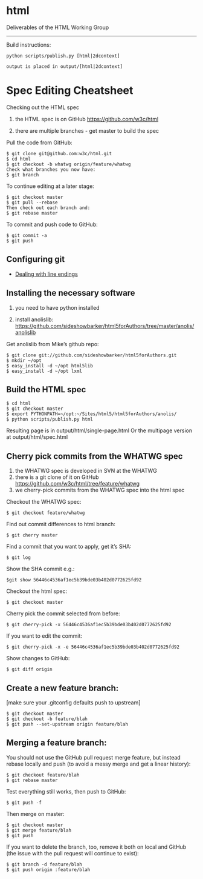html
====

Deliverables of the HTML Working Group

---

Build instructions:

    python scripts/publish.py [html|2dcontext]

    output is placed in output/[html|2dcontext]

Spec Editing Cheatsheet
===

Checking out the HTML spec

   1. the HTML spec is on GitHub https://github.com/w3c/html

   2. there are multiple branches - get master to build the spec

Pull the code from GitHub:

    $ git clone git@github.com:w3c/html.git
    $ cd html
    $ git checkout -b whatwg origin/feature/whatwg
    Check what branches you now have:
    $ git branch

To continue editing at a later stage:

    $ git checkout master
    $ git pull --rebase
    Then check out each branch and:
    $ git rebase master

To commit and push code to GitHub:

    $ git commit -a
    $ git push
        
Configuring git
---

   * [Dealing with line endings](https://help.github.com/articles/dealing-with-line-endings)

Installing the necessary software
---

  1. you need to have python installed

  2. install anolislib:
https://github.com/sideshowbarker/html5forAuthors/tree/master/anolis/anolislib

Get anolislib from Mike’s github repo:

    $ git clone git://github.com/sideshowbarker/html5forAuthors.git
    $ mkdir ~/opt
    $ easy_install -d ~/opt html5lib
    $ easy_install -d ~/opt lxml
        
Build the HTML spec
---

    $ cd html
    $ git checkout master
    $ export PYTHONPATH=~/opt:~/Sites/html5/html5forAuthors/anolis/
    $ python scripts/publish.py html

Resulting page is in output/html/single-page.html
Or the multipage version at output/html/spec.html



Cherry pick commits from the WHATWG spec
---

   1. the WHATWG spec is developed in SVN at the WHATWG
   2. there is a git clone of it on GitHub
https://github.com/w3c/html/tree/feature/whatwg
   3. we cherry-pick commits from the WHATWG spec into the html spec

Checkout the WHATWG spec:

    $ git checkout feature/whatwg

Find out commit differences to html branch:

    $ git cherry master

Find a commit that you want to apply, get it’s SHA:

    $ git log

Show the SHA commit e.g.:

    $git show 56446c4536af1ec5b39bde03b402d0772625fd92

Checkout the html spec:

    $ git checkout master

Cherry pick the commit selected from before:

    $ git cherry-pick -x 56446c4536af1ec5b39bde03b402d0772625fd92

If you want to edit the commit:

    $ git cherry-pick -x -e 56446c4536af1ec5b39bde03b402d0772625fd92

Show changes to GitHub:

    $ git diff origin

Create a new feature branch:
---
[make sure your .gitconfig defaults push to upstream]

    $ git checkout master
    $ git checkout -b feature/blah
    $ git push --set-upstream origin feature/blah


Merging a feature branch:
---
You should not use the GitHub pull request merge feature, but instead rebase locally and push (to avoid a messy merge and get a linear history):

    $ git checkout feature/blah
    $ git rebase master

Test everything still works, then push to GitHub:

    $ git push -f

Then merge on master:

    $ git checkout master
    $ git merge feature/blah
    $ git push

If you want to delete the branch, too, remove it both on local and GitHub (the issue with the pull request will continue to exist):

    $ git branch -d feature/blah
    $ git push origin :feature/blah
